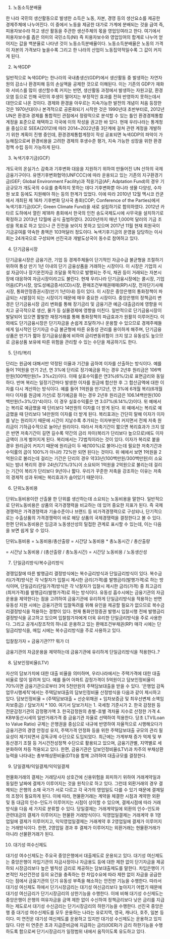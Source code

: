 1. 노동소득분배율

한 나라 국민의 생산활동으로 발생한 소득은 노동, 자본, 경영 등의 생산요소를 제공한 경제주체에 나누어진다. 이 중에서 노동을 제공한 대가로 가계에 분배되는 것을 급여 즉, 피용자보수라 하고 생산 활동을 주관한 생산주체의 몫을 영업잉여라고 한다. 여기에서 피용자보수를 좁은 의미의 국민소득(NI) 즉 피용자보수와 영업잉여의 합계로 나누어 얻어지는 값을 백분율로 나타낸 것이 노동소득분배율이다. 노동소득분배율은 노동의 가격이 자본의 가격보다 높을수록 그리고 한 나라의 산업이 노동집약적일수록 그 값이 커지게 된다.

2. 녹색GDP

일반적으로 녹색GDP는 한나라의 국내총생산(GDP)에서 생산활동 중 발생하는 자연자원의 감소나 환경피해 등의 손실액을 공제한 것으로 이해된다. 이는 기존의 GDP가 재화와 서비스를 많이 생산할수록 커지는 반면, 생산활동 과정에서 발생하는 자원고갈, 환경오염 등으로 인해 국민의 후생이 떨어지는 부정적인 효과를 전혀 반영하지 못하는데서 대안으로 나온 것이다. 경제와 환경을 아우르는 지속가능한 발전의 개념이 처음 등장한 것은 1970년대이나 본격적으로 공론화되기 시작한 것은 1990년대 초반부터로, 2012년 UN은 환경과 경제를 통합적인 관점에서 정량적으로 분석할 수 있는 틀인 환경경제통합계정을 표준으로 채택하고 각국에 이의 작성을 권고한 바 있다. 현재 우리나라는 통계청을 중심으로 SEEA(2012)에 따라 2014~2022년중 3단계에 걸쳐 관련 계정을 개발하기 위한 계획이 진행 중인데, 환경경제통합계정이 작성 공표되면 녹색GDP의 파악이 가능해짐으로써 환경비용을 고려한 경제의 후생수준 평가, 지속 가능한 성장을 위한 환경정책 수립 등이 가능하게 된다.

3. 녹색기후기금(GCF)

개도국의 온실가스 감축과 기후변화 대응을 지원하기 위하여 만들어진 UN 산하의 국제금융기구이다. 유엔기후변화협약(UNFCCC)에 따라 운용되고 있는 기존의 지구환경기금(GEF; Global Environment Facility)과 적응기금(AF; Adptation Fund)의 경우 기금규모가 개도국의 수요를 충족하지 못하는 데다 기후변화뿐 아니라 생물 다양성, 수자원 보호 등에도 지원해야 하는 등의 한계가 있었다. 이에 따라 2010년 12월 멕시코 칸쿤에서 개최된 제 16차 기후변화 당사국 총회(COP; Conference of the Parties)에서 녹색기후기금(GCF; Green Climate Fund)을 새로 설립하기로 합의하였다. 2012년 카타르 도하에서 열린 제18차 총회에서 한국의 인천 송도국제도시에 사무국을 설치하기로 확정하고 2013년 12월에 공식 출범하였다. 2020년까지 매년 1,000억 달러의 기금 조성을 목표로 하고 있으나 큰 진전을 보이지 못하고 있으며 2017년 11월 현재 회원국이 기금공여를 약속한 총액은 103억달러 정도이다. 녹색기후기금의 운영을 담당하는 이사회는 24개국으로 구성되며 선진국과 개발도상국이 동수로 참여하고 있다.

4. 단기금융시장

단기금융시장은 금융기관, 기업 등 경제주체들이 단기적인 자금수급 불균형을 조절하기 위하여 통상 만기 1년 이내의 단기 금융상품을 거래하는 시장이다. 이 시장은 기업의 시설 자금이나 장기운전자금 조달을 목적으로 발행되는 주식, 채권 등이 거래되는 자본시장에 대응하여 자금시장이라고도 불린다. 현재 우리나라 단기금융시장에는 콜시장, 기업어음(CP)시장, 양도성예금증서(CD)시장, 환매조건부채권매매(RP)시장, 전자단기사채시장, 통화안정증권시장(만기 1년이내) 등이 있다. 이 시장은 중앙은행의 통화정책이 파급되는 시발점이 되는 시장이기 때문에 매우 중요한 시장이다. 중앙은행의 정책금리 변경은 단기금융시장 금리 변화를 통해 장기금리 및 금융기관 예금-대출금리에 영향을 미치고 궁극적으로 생산, 물가 등 실물경제에 영향을 미친다. 일반적으로 단기금융시장이 발달되어 있으면 활발한 재정거래를 통해 통화정책의 파급효과가 원활히 이루어진다. 이외에도 단기금융시장은 단기자금을 손쉽게 조달하거나 운용할 수 있으므로 경제주체들에게 일시적인 단기자금 수급 불균형에 따른 유동성 관리를 용이하게 해주며, 단기금융상품은 만기가 짧아 장기금융상품에 비하여 금리변동위험이 크지 않고 유동성도 높으므로 금융상품 보유에 따른 위험을 관리할 수 있는 수단을 제공하기도 한다.

5. 단리/복리

단리는 원금에 대해서만 약정된 이율과 기간을 곱하여 이자를 산출하는 방식이다. 예를 들어 1억원을 만기 2년, 연 3%에 단리로 정기예금을 하는 경우 2년후 원리금은 106백만원(100백만원(1+ 3%x2))이다. 이때 실효수익률은 연3%(6%/2)로 표면금리와 동일하다. 반며 복리는 일정기간마다 발생한 이자를 원금에 합산한 후 그 합산금액에 대한 이자를 다시 계산하는 방식이다. 예를 들어 1억원을 만기2년, 연 3%에 6개월 복리(6개월마다 이자를 원금에 가산)로 정기예금을 하는 경우 2년후 원리금은 106.14백만원(100백만원(1+3%/2)^4)이다. 이 경우 실효수익률은 연 3.07%(6.14%/2)이다. 위 예에서는 복리로 예금했을 때 단리보다 14만원의 이자를 더 받게 된다. 위 예에서는 복리로 예금했을 때 단리보다 14만원의 이자를 더 받게 된다. 복리효과는 간단히 말해 이자가 이자를 낳는 원리이기 때문에 시간이 지날수록 추가되는 이자부분이 커지면서 전체 저축 원리금이 기하급수적으로 늘어난 원리이다. 따라서 저축기간이 짧으면 복리효과가 크지 않은 반면 저축기간이 길면 길수록 약간의 금리 차이(복리가 단리보다 높으므로)에도 이자금액이 크게 벌어지게 된다. 복리에서는 72법칙이라는 것이 있다. 이자가 복리로 붙을 경우 원리금이 커지기 때문에 원리금이 두 배(100%)로 불어나는데 필요한 저축기간과 수익률의 곱이 100%가 아니라 72%만 되면 된다는 것이다. 위 예에서 보면 1억원을 2억원으로 불리는데 걸리는 기간은 단리의 경우 약33년(100백만원/300백만원)이 소요되는 밤녀 복리의 경우 24년(72%/3%)이 소요되어 1억원을 2억원으로 불리는데 걸리는 기간이 복리가 단리보다 9년이나 짧다. 우리가 꾸준한 저축을 강조하는 이유는 저축의 경제적 성과 뒤에는 복리효과가 숨어있기 때문이다.

6. 단위노동비용

단위노동비용이란 산출물 한 단위를 생산하는데 소요되는 노동비용을 말한다. 일반적으로 단위노동비용은 상품의 국가경쟁력을 비교하는 데 있어 중요한 지표가 된다. 즉 국제경쟁력은 가격경쟁력과 기술수준이나 브랜드 등 비가격경쟁력으로 구성되나, 단기적으로는 수출상품의 가격경쟁력이 바로 해당 상품의 국제경쟁력을 결정한다고 볼 수 있다. 한편 단위노동비용은 임금과 노동생산성의 밀접한 관계로 표시할 수 있는데, 이는 다음을 보면 쉽게 알 수 있다.

단위노동비용 = 노동비용/총산출량 = 시간당 노동비용 * 총노동시간 / 총산출량

= 시간낭 노동비용 / (총산출량 / 총노동시간) = 시간당 노동비용 / 노동생산성

7. 단일금리방식/복수금리방식

경쟁입찰에 따른 발행금리 결정방식에는 복수금리방식과 단일금리방식이 있다. 복수금리(가격)방식은 각 낙찰자가 입찰시 제시한 금리(가격)를 발행금리(발행가격)로 하는 방식이며, 단일금리(단일가격)방식은 각 낙찰자가 입찰시 제시한 금리(가격) 중 최고금리(최저가격)를 발행금리(발행가격)로 하는 방식이다. 유동성 흡수시에는 금융기관의 자금운용을 제약한다는 점을 고려하여 금융기관에 유리하게 단일금리방식을 적용하는 반면 유동성 지원 시에는 금융기관의 입찰독려를 위해 유인을 제공할 필요가 없으므로 복수금리결정방식을 적용하는 경향이 있다. 현재 통화안정증권 발행시 입찰시행 전에 발행금리 결정방식을 공고하고 있으며 입찰참가자에게 더욱 유리한 단일금리방식을 주로 사용한다. 그리고 공개시장조작의 하나로 운용하고 있는 환매조건부채권(RP) 매각 시에는 단일금리방식을, 매입 시에는 복수금리방식을 주로 사용하고 있다. 

입찰참가자 = 금융기관??? 뭐가 더

금융기관의 자금운용을 제약하는데 금융기관에 유리하게 단일금리방식을 적용한다..?

8. 담보인정비율(LTV)

자산의 담보가치에 대한 대출 비율을 의미하며, 우리나라에서는 주택가격에 대한 대출 비율로 많이 알려져 있다. 예를 들어 아파트 감정가격이 5억원이고 담보인정비율이 70%이면 금융기관으로부터 3억 5천만원의 주택담보대출을 받을 수 있다. '은행업 감독 업무시행세칙'에서는 주택담보대출의 담보인정비율 산정방식을 다음과 같이 제시하고 있다. 담보인정비율 = (주택담보대출 + 선순위채권 + 임차보증금 및 최우선변제 소액임차보증금) / 담보가치 * 100. 여기서 담보가치는 1. 국세청 기준시가 2. 한국 감정원 등 전문감정기관의 감정평가액 3. 한국감정원의 층별-호별 격차율 지수로 산정한 가격 4. KB부동산시세의 일반거래가격 중 금융기관 자율로 선택하여 적용한다. 당초 LTV(Loan to Value Ratio) 규제는 은행권을 중심으로 내규에 반영하여 자율적으로 시행해오다가 금융기관의 경영 안정성 유지, 주택가격 안정화 등을 위한 주택담보대출 규모의 관리 필요성이 제기되면서 감독규제 수단으로 도입되었다. 최근에는 가계부채 증가 억제 및 부동산경기 조절 등 거시건전성정책 수단으로 활용되고 있으며, 금융기관별, 지역별로 세분화하여 차등 적용되고 있다. 한편, 금융기관은 담보인정비율(LTV)과 차주의 부채상환능력을 나타내는 총부채상환비율(DTI)을 함께 고려하여 대출규모를 결정한다.

9. 당일결제/익일결제/익익일결제

현물화거래의 결제는 거래당사자 상호간에 신용위험을 회피하기 위하여 거래계약일과 동일한 날짜에 결제가 이루어지는 것을 원칙으로 하고 있다. 그런데 외환거래의 경우 결제되는 은행의 소재 국가가 서로 다르고 각 국가의 영업일도 다를 수 있기 때문에 결제일의 조정이 필요하게 된다. 이에 따라, 현물환거래는 계약을 체결한 시점과 계약한 외환 및 동 대금의 인수-인도가 이루어지는 시점이 상이할 수 있으며, 결제시점에 따라 거래방식을 다음 세 가지로 분류할 수 있다. 당일결제는 거래계약일에 외환의 인수-인도와 관련대금의 결제가 이루어지는 현물환 거래방식이다. 익영업일결제는 거래계약 후 1영업일에 결제가 이루어지고, 익익영업일결제는 거래계약 후 2영업일에 결제가 이루어지는 거래방식이다. 한편, 2영업일 경과 후 결제가 이루어지는 외환거래는 현물환거래가 아니라 선물환거래가 된다.

10. 대기성 여수신제도

대기성 여수신제도는 주요국 중앙은행에서 대출제도로 운용되고 있다. 대기성 여신제도는 중앙은행이 차입기관의 자금사정이나 자금용도 등에 대한 제한 없이 단기자금을 제공하되 시장금리보다 높은 벌칙성 금리로 제공하는 담보대출제도를 말한다. 차입은행이 기본적인 자산건전성 등의 요건을 충족하는 한 차입수요에 따라 제한 없이 자금을 공급한다는 점에서 금융기관의 단기 유동성 부족을 해소하는 안전판 기능을 수행한다. 따라서 대기성 여신제도 하에서 단기시장금리는 대기성 여신금리보다 높아지기 어렵기 때문에 대기성 여신금리가 단기시장금리의 상한기능을 수행한다. 이에 비해 대기성 수신제도는 중앙은행이 은행의 여유자금을 금액 제한 없이 수신하여 정책금리보다 낮은 금리를 지급하는 제도로서 대기성 수신금리는 단기시장금리의 하한기능을 수행한다. 선진국 중앙은행 중 대기성 여수신제도를 모두 운용하는 나라는 유로지역, 영국, 캐나다, 호주, 일본 등이다. 미 연전운 대기성 여신제도를 운용하고 있지만 대기성 수신제도는 운용하고 있지 않다. 다만 미 연준은 초과 지급준비금에 지급하는 금리(IOER)가 금리 하한기능을 수행하도록 함으로써 단기시장금리가 일정범위 내에서 움직이도록 유도하고 있다. 